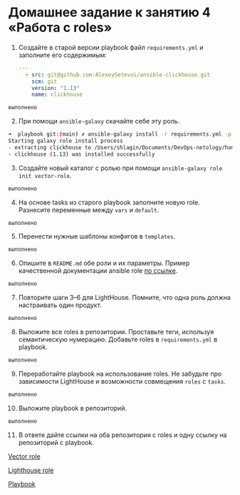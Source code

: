 # Домашнее задание к занятию 4 «Работа с roles»

1. Создайте в старой версии playbook файл `requirements.yml` и заполните его содержимым:

   ```yaml
   ---
     - src: git@github.com:AlexeySetevoi/ansible-clickhouse.git
       scm: git
       version: "1.13"
       name: clickhouse 
   ```

```bash
выполнено
```

2. При помощи `ansible-galaxy` скачайте себе эту роль.

```bash
➜  playbook git:(main) ✗ ansible-galaxy install -r requirements.yml -p roles
Starting galaxy role install process
- extracting clickhouse to /Users/shlagin/Documents/DevOps-netology/homeweork-devops-netology/8.4 Ansible roles/playbook/roles/clickhouse
- clickhouse (1.13) was installed successfully
```

3. Создайте новый каталог с ролью при помощи `ansible-galaxy role init vector-role`.

```bash
выполнено
```

4. На основе tasks из старого playbook заполните новую role. Разнесите переменные между `vars` и `default`. 

```bash
выполнено
```

5. Перенести нужные шаблоны конфигов в `templates`.

```bash
выполнено
```

6. Опишите в `README.md` обе роли и их параметры. Пример качественной документации ansible role [по ссылке](https://github.com/cloudalchemy/ansible-prometheus).

```bash
выполнено
```

7. Повторите шаги 3–6 для LightHouse. Помните, что одна роль должна настраивать один продукт.

```bash
выполнено
```

8. Выложите все roles в репозитории. Проставьте теги, используя семантическую нумерацию. Добавьте roles в `requirements.yml` в playbook.
   
```bash
выполнено
```   

9.  Переработайте playbook на использование roles. Не забудьте про зависимости LightHouse и возможности совмещения `roles` с `tasks`.

```bash
выполнено
```

10. Выложите playbook в репозиторий.

```bash
выполнено
```

11. В ответе дайте ссылки на оба репозитория с roles и одну ссылку на репозиторий с playbook.

[Vector role](https://github.com/AlexeyShlagin/devops-netology-vector-role.git)

[Lighthouse role](https://github.com/AlexeyShlagin/devops-netology-lighthouse-role.git)

[Playbook](https://github.com/AlexeyShlagin/devops-netology/tree/main/8.4_Ansible_roles)
